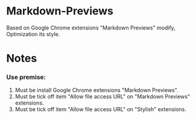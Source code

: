 # Markdown-Previews
Based on Google Chrome extensions "Markdown Previews" modify, Optimization its style.

# Notes
### Use premise:
1. Must be install Google Chrome extensions "Markdown Previews".
2. Must be tick off item "Allow file access URL" on "Markdown Previews" extensions.
3. Must be tick off item "Allow file access URL" on "Stylish" extensions.